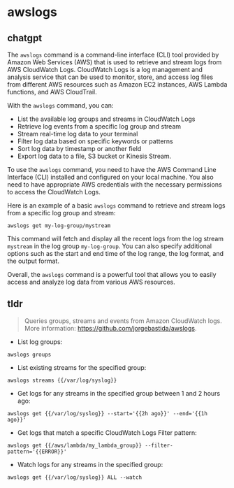# awslogs 
## chatgpt 
The `awslogs` command is a command-line interface (CLI) tool provided by Amazon Web Services (AWS) that is used to retrieve and stream logs from AWS CloudWatch Logs. CloudWatch Logs is a log management and analysis service that can be used to monitor, store, and access log files from different AWS resources such as Amazon EC2 instances, AWS Lambda functions, and AWS CloudTrail.

With the `awslogs` command, you can:

- List the available log groups and streams in CloudWatch Logs
- Retrieve log events from a specific log group and stream
- Stream real-time log data to your terminal
- Filter log data based on specific keywords or patterns
- Sort log data by timestamp or another field
- Export log data to a file, S3 bucket or Kinesis Stream.

To use the `awslogs` command, you need to have the AWS Command Line Interface (CLI) installed and configured on your local machine. You also need to have appropriate AWS credentials with the necessary permissions to access the CloudWatch Logs.

Here is an example of a basic `awslogs` command to retrieve and stream logs from a specific log group and stream:

```
awslogs get my-log-group/mystream
```

This command will fetch and display all the recent logs from the log stream `mystream` in the log group `my-log-group`. You can also specify additional options such as the start and end time of the log range, the log format, and the output format.

Overall, the `awslogs` command is a powerful tool that allows you to easily access and analyze log data from various AWS resources. 

## tldr 
 
> Queries groups, streams and events from Amazon CloudWatch logs.
> More information: <https://github.com/jorgebastida/awslogs>.

- List log groups:

`awslogs groups`

- List existing streams for the specified group:

`awslogs streams {{/var/log/syslog}}`

- Get logs for any streams in the specified group between 1 and 2 hours ago:

`awslogs get {{/var/log/syslog}} --start='{{2h ago}}' --end='{{1h ago}}'`

- Get logs that match a specific CloudWatch Logs Filter pattern:

`awslogs get {{/aws/lambda/my_lambda_group}} --filter-pattern='{{ERROR}}'`

- Watch logs for any streams in the specified group:

`awslogs get {{/var/log/syslog}} ALL --watch`
